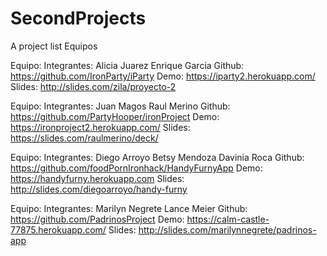 # SecondProjects
A project list
Equipos

Equipo: 
  Integrantes:
    Alicia Juarez
    Enrique Garcia
  Github:
    https://github.com/IronParty/iParty
  Demo:
    https://iparty2.herokuapp.com/
  Slides:
    http://slides.com/zila/proyecto-2

Equipo: 
  Integrantes:
    Juan Magos
    Raul Merino
  Github:
    https://github.com/PartyHooper/ironProject
  Demo:
    https://ironproject2.herokuapp.com/
  Slides:
    https://slides.com/raulmerino/deck/

Equipo:
  Integrantes:
    Diego Arroyo
    Betsy Mendoza
    Davinia Roca
  Github:
    https://github.com/foodPornIronhack/HandyFurnyApp
  Demo:
    https://handyfurny.herokuapp.com
  Slides:
    http://slides.com/diegoarroyo/handy-furny

Equipo:
  Integrantes:
    Marilyn Negrete
    Lance Meier
  Github:
    https://github.com/PadrinosProject
  Demo:
    https://calm-castle-77875.herokuapp.com/
  Slides:
    http://slides.com/marilynnegrete/padrinos-app
